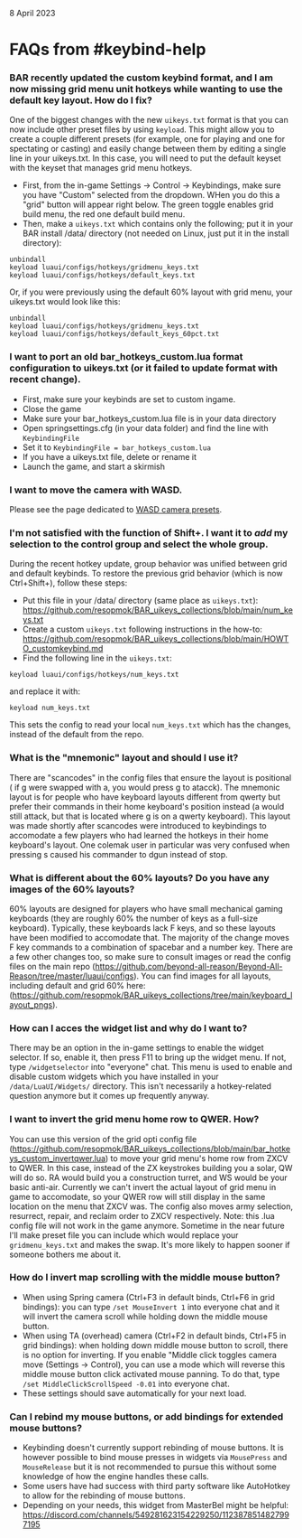 8 April 2023

# FAQs from #keybind-help

### BAR recently updated the custom keybind format, and I am now missing grid menu unit hotkeys while wanting to use the default key layout. How do I fix?

One of the biggest changes with the new `uikeys.txt` format is that you can now include other preset files by using `keyload`. This might allow you to create a couple different presets (for example, one for playing and one for spectating or casting) and easily change between them by editing a single line in your uikeys.txt. In this case, you will need to put the default keyset with the keyset that manages grid menu hotkeys. 
- First, from the in-game Settings -> Control -> Keybindings, make sure you have "Custom" selected from the dropdown. WHen you do this a "grid" button will appear right below. The green toggle enables grid build menu, the red one default build menu.
- Then, make a `uikeys.txt` which contains only the following; put it in your BAR install /data/ directory (not needed on Linux, just put it in the install directory):
```
unbindall
keyload luaui/configs/hotkeys/gridmenu_keys.txt
keyload luaui/configs/hotkeys/default_keys.txt
```
Or, if you were previously using the default 60% layout with grid menu, your uikeys.txt would look like this:
```
unbindall
keyload luaui/configs/hotkeys/gridmenu_keys.txt
keyload luaui/configs/hotkeys/default_keys_60pct.txt
```
### I want to port an old bar_hotkeys_custom.lua format configuration to uikeys.txt (or it failed to update format with recent change).

- First, make sure your keybinds are set to custom ingame.
- Close the game
- Make sure your bar_hotkeys_custom.lua file is in your data directory
- Open springsettings.cfg (in your data folder) and find the line with `KeybindingFile`
- Set it to `KeybindingFile = bar_hotkeys_custom.lua`
- If you have a uikeys.txt file, delete or rename it
- Launch the game, and start a skirmish
  
### I want to move the camera with WASD.

Please see the page dedicated to [WASD camera presets](./custom_presets/wasd_camera_presets/).

### I'm not satisfied with the function of Shift+<number key>. I want it to _add_ my selection to the control group and select the whole group.

During the recent hotkey update, group behavior was unified between grid and default keybinds. To restore the previous grid behavior (which is now Ctrl+Shift+), follow these steps:
- Put this file in your /data/ directory (same place as `uikeys.txt`): https://github.com/resopmok/BAR_uikeys_collections/blob/main/num_keys.txt
- Create a custom `uikeys.txt` following instructions in the how-to: https://github.com/resopmok/BAR_uikeys_collections/blob/main/HOWTO_customkeybind.md
- Find the following line in the `uikeys.txt`:
```
keyload luaui/configs/hotkeys/num_keys.txt
```
  and replace it with:
```
keyload num_keys.txt
```
This sets the config to read your local `num_keys.txt` which has the changes, instead of the default from the repo.

### What is the "mnemonic" layout and should I use it?

There are "scancodes" in the config files that ensure the layout is positional ( if g were swapped with a, you would press g to atacck). The mnemonic layout is for people who have keyboard layouts different from qwerty but prefer their commands in their home keyboard's position instead (a would still attack, but that is located where g is on a qwerty keyboard).
This layout was made shortly after scancodes were introduced to keybindings to accomodate a few players who had learned the hotkeys in their home keyboard's layout. One colemak user in particular was very confused when pressing s caused his commander to dgun instead of stop.

### What is different about the 60% layouts? Do you have any images of the 60% layouts?

60% layouts are designed for players who have small mechanical gaming keyboards (they are roughly 60% the number of keys as a full-size keyboard). Typically, these keyboards lack F keys, and so these layouts have been modified to accomodate that. The majority of the change moves F key commands to a combination of spacebar and a number key. There are a few other changes too, so make sure to consult images or read the config files on the main repo (https://github.com/beyond-all-reason/Beyond-All-Reason/tree/master/luaui/configs). You can find images for all layouts, including default and grid 60% here: (https://github.com/resopmok/BAR_uikeys_collections/tree/main/keyboard_layout_pngs).

### How can I acces the widget list and why do I want to?

There may be an option in the in-game settings to enable the widget selector. If so, enable it, then press F11 to bring up the widget menu. If not, type `/widgetselector` into "everyone" chat. This menu is used to enable and disable custom widgets which you have installed in your `/data/LuaUI/Widgets/` directory. This isn't necessarily a hotkey-related question anymore but it comes up frequently anyway.

### I want to invert the grid menu home row to QWER. How?

You can use this version of the grid opti config file (https://github.com/resopmok/BAR_uikeys_collections/blob/main/bar_hotkeys_custom_invertqwer.lua) to move your grid menu's home row from ZXCV to QWER. In this case, instead of the ZX keystrokes building you a solar, QW will do so. RA would build you a construction turret, and WS would be your basic anti-air. Currently we can't invert the actual layout of grid menu in game to accomodate, so your QWER row will still display in the same location on the menu that ZXCV was. The config also moves army selection, resurrect, repair, and reclaim order to ZXCV respectively.
Note: this .lua config file will not work in the game anymore. Sometime in the near future I'll make preset file you can include which would replace your `gridmenu_keys.txt` and makes the swap. It's more likely to happen sooner if someone bothers me about it.

### How do I invert map scrolling with the middle mouse button?

- When using Spring camera (Ctrl+F3 in default binds, Ctrl+F6 in grid bindings): you can type `/set MouseInvert 1` into everyone chat and it will invert the camera scroll while holding down the middle mouse button.
- When using TA (overhead) camera (Ctrl+F2 in default binds, Ctrl+F5 in grid bindings): when holding down middle mouse button to scroll, there is no option for inverting. If you enable "Middle click toggles camera move (Settings -> Control), you can use a mode which will reverse this middle mouse button click activated mouse panning. To do that, type `/set MiddleClickScrollSpeed -0.01` into everyone chat.
- These settings should save automatically for your next load.

### Can I rebind my mouse buttons, or add bindings for extended mouse buttons?

- Keybinding doesn't currently support rebinding of mouse buttons. It is however possible to bind mouse presses in widgets via `MousePress` and `MouseRelease` but it is not recommended to pursue this without some knowledge of how the engine handles these calls.
- Some users have had success with third party software like AutoHotkey to allow for the rebinding of mouse buttons.
- Depending on your needs, this widget from MasterBel might be helpful: https://discord.com/channels/549281623154229250/1123878514827997195
